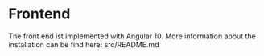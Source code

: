 # Frontend

The front end ist implemented with Angular 10. More information about the installation can be find here: src/README.md